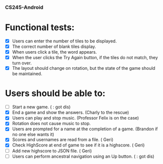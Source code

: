 ### CS245-Android

# Functional tests:
- [x] Users can enter the number of tiles to be displayed.
- [x] The correct number of blank tiles display.
- [x] When users click a tile, the word appears.
- [x] When the user clicks the Try Again button, if the tiles do not match, they turn over.
- [x] The layout should change on rotation, but the state of the game should be maintained.
# Users should be able to:
- [ ] Start a new game. ( : got dis)
- [x] End a game and show the answers. (Charly to the rescue)
- [x] Users can play and stop music. (Professor Felix is on the case)
- [x] Rotation does not cause music to stop.
- [x] Users are prompted for a name at the completion of a game. (Brandon if no one else wants it) 
- [X] Scores and usernames are read from a file. ( Geri)
- [X] Check HighScore at end of game to see if it is a highscore. ( Geri)
- [ ] Add new highscore to JSON file. ( Geri)
- [ ] Users can perform ancestral navigation using an Up button. ( : got dis)
